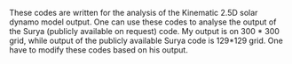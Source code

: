 These codes are written for the analysis of the Kinematic 2.5D solar dynamo model output. One can use these codes to analyse the output of the Surya (publicly available on request) code. My output is on 300 * 300 grid, while output of the publicly available Surya code is 129*129 grid. One have to modify these codes based on his output.
